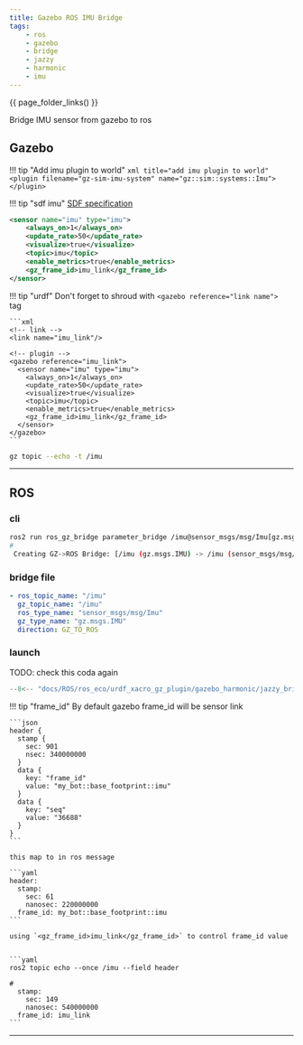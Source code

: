 ```yaml
---
title: Gazebo ROS IMU Bridge
tags:
    - ros
    - gazebo
    - bridge
    - jazzy
    - harmonic
    - imu
---
```

{{ page_folder_links() }}

Bridge IMU sensor from gazebo to ros

## Gazebo

!!! tip "Add imu plugin to world"
    ```xml title="add imu plugin to world"
    <plugin
      filename="gz-sim-imu-system"
      name="gz::sim::systems::Imu">
    </plugin>
    ```


!!! tip "sdf imu"
  [SDF specification](http://sdformat.org/spec?ver=1.12&elem=sensor#sensor_imu)
     
```xml title="sensor"
<sensor name="imu" type="imu">
    <always_on>1</always_on>
    <update_rate>50</update_rate>
    <visualize>true</visualize>
    <topic>imu</topic>
    <enable_metrics>true</enable_metrics>
    <gz_frame_id>imu_link</gz_frame_id>
</sensor>
```

!!! tip "urdf"
    Don't forget to shroud with `<gazebo reference="link name"> ` tag

    ```xml
    <!-- link -->
    <link name="imu_link"/>

    <!-- plugin -->
    <gazebo reference="imu_link">
      <sensor name="imu" type="imu">
        <always_on>1</always_on>
        <update_rate>50</update_rate>
        <visualize>true</visualize>
        <topic>imu</topic>
        <enable_metrics>true</enable_metrics>
        <gz_frame_id>imu_link</gz_frame_id>
      </sensor>
    </gazebo>
    ```

```bash title="gz"
gz topic --echo -t /imu
```

---

## ROS

### cli

```bash
ros2 run ros_gz_bridge parameter_bridge /imu@sensor_msgs/msg/Imu[gz.msgs.IMU
#
 Creating GZ->ROS Bridge: [/imu (gz.msgs.IMU) -> /imu (sensor_msgs/msg/Imu)] (Lazy 0)
```

### bridge file

```yaml
- ros_topic_name: "/imu"
  gz_topic_name: "/imu"
  ros_type_name: "sensor_msgs/msg/Imu"
  gz_type_name: "gz.msgs.IMU"
  direction: GZ_TO_ROS
```

### launch

TODO: check this coda again

```python title="imu_bridge.launch.py"
--8<-- "docs/ROS/ros_eco/urdf_xacro_gz_plugin/gazebo_harmonic/jazzy_bridge/imu/code/imu_bridge.launch.py"
```

!!! tip "frame_id"
    By default gazebo frame_id will be sensor link
     

    ```json
    header {
      stamp {
        sec: 901
        nsec: 340000000
      }
      data {
        key: "frame_id"
        value: "my_bot::base_footprint::imu"
      }
      data {
        key: "seq"
        value: "36688"
      }
    }
    ```

    this map to in ros message

    ```yaml
    header:
      stamp:
        sec: 61
        nanosec: 220000000
      frame_id: my_bot::base_footprint::imu
    ```

    using `<gz_frame_id>imu_link</gz_frame_id>` to control frame_id value


    ```yaml
    ros2 topic echo --once /imu --field header

    #
      stamp:
        sec: 149
        nanosec: 540000000
      frame_id: imu_link
    ```

---

